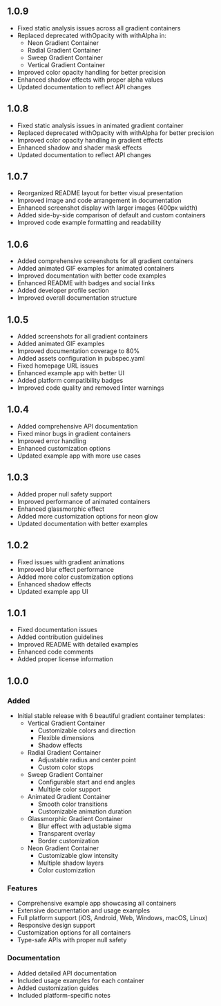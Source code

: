 ## 1.0.9

* Fixed static analysis issues across all gradient containers
* Replaced deprecated withOpacity with withAlpha in:
  - Neon Gradient Container
  - Radial Gradient Container
  - Sweep Gradient Container
  - Vertical Gradient Container
* Improved color opacity handling for better precision
* Enhanced shadow effects with proper alpha values
* Updated documentation to reflect API changes

## 1.0.8

* Fixed static analysis issues in animated gradient container
* Replaced deprecated withOpacity with withAlpha for better precision
* Improved color opacity handling in gradient effects
* Enhanced shadow and shader mask effects
* Updated documentation to reflect API changes

## 1.0.7

* Reorganized README layout for better visual presentation
* Improved image and code arrangement in documentation
* Enhanced screenshot display with larger images (400px width)
* Added side-by-side comparison of default and custom containers
* Improved code example formatting and readability

## 1.0.6

* Added comprehensive screenshots for all gradient containers
* Added animated GIF examples for animated containers
* Improved documentation with better code examples
* Enhanced README with badges and social links
* Added developer profile section
* Improved overall documentation structure

## 1.0.5

* Added screenshots for all gradient containers
* Added animated GIF examples
* Improved documentation coverage to 80%
* Added assets configuration in pubspec.yaml
* Fixed homepage URL issues
* Enhanced example app with better UI
* Added platform compatibility badges
* Improved code quality and removed linter warnings

## 1.0.4

* Added comprehensive API documentation
* Fixed minor bugs in gradient containers
* Improved error handling
* Enhanced customization options
* Updated example app with more use cases

## 1.0.3

* Added proper null safety support
* Improved performance of animated containers
* Enhanced glassmorphic effect
* Added more customization options for neon glow
* Updated documentation with better examples

## 1.0.2

* Fixed issues with gradient animations
* Improved blur effect performance
* Added more color customization options
* Enhanced shadow effects
* Updated example app UI

## 1.0.1

* Fixed documentation issues
* Added contribution guidelines
* Improved README with detailed examples
* Enhanced code comments
* Added proper license information

## 1.0.0

### Added
* Initial stable release with 6 beautiful gradient container templates:
  - Vertical Gradient Container
    - Customizable colors and direction
    - Flexible dimensions
    - Shadow effects
  - Radial Gradient Container
    - Adjustable radius and center point
    - Custom color stops
  - Sweep Gradient Container
    - Configurable start and end angles
    - Multiple color support
  - Animated Gradient Container
    - Smooth color transitions
    - Customizable animation duration
  - Glassmorphic Gradient Container
    - Blur effect with adjustable sigma
    - Transparent overlay
    - Border customization
  - Neon Gradient Container
    - Customizable glow intensity
    - Multiple shadow layers
    - Color customization

### Features
* Comprehensive example app showcasing all containers
* Extensive documentation and usage examples
* Full platform support (iOS, Android, Web, Windows, macOS, Linux)
* Responsive design support
* Customization options for all containers
* Type-safe APIs with proper null safety

### Documentation
* Added detailed API documentation
* Included usage examples for each container
* Added customization guides
* Included platform-specific notes
